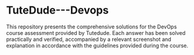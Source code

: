 # TuteDude---Devops
This repository presents the comprehensive solutions for the DevOps course assessment provided by Tutedude. Each answer has been solved practically and verified, accompanied by a relevant screenshot and explanation in accordance with the guidelines provided during the course.
